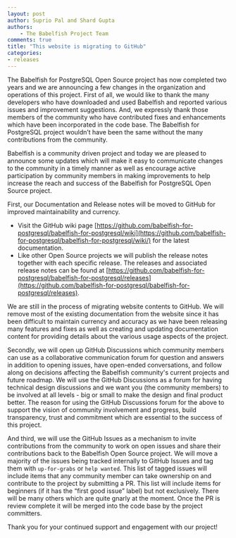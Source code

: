 ```yaml
---
layout: post
author: Suprio Pal and Shard Gupta
authors: 
    - The Babelfish Project Team
comments: true
title: "This website is migrating to GitHub"
categories:
- releases
---
```

The Babelfish for PostgreSQL Open Source project has now completed two years and we are announcing a few changes in the organization and operations of this project. First of all, we would like to thank the many developers who have downloaded and used Babelfish and reported various issues and improvement suggestions. And, we expressly thank those members of the community who have contributed fixes and enhancements which have been incorporated in the code base. The Babelfish for PostgreSQL project wouldn’t have been the same without the many contributions from the community.

Babelfish is a community driven project and today we are pleased to announce some updates which will make it easy to communicate changes to the community in a timely manner as well as encourage active participation by community members in making improvements to help increase the reach and success of the Babelfish for PostgreSQL Open Source project.

First, our Documentation and Release notes will be moved to GitHub for improved maintainability and currency.

* Visit the GitHub wiki page [https://github.com/babelfish-for-postgresql/babelfish-for-postgresql/wiki](https://github.com/babelfish-for-postgresql/babelfish-for-postgresql/wiki/) for the latest documentation.
* Like other Open Source projects we will publish the release notes together with each specific release. The releases and associated release notes can be found at [https://github.com/babelfish-for-postgresql/babelfish-for-postgresql/releases](https://github.com/babelfish-for-postgresql/babelfish-for-postgresql/releases).

We are still in the process of migrating website contents to GitHub. We will remove most of the existing documentation from the website since it has been difficult to maintain currency and accuracy as we have been releasing many features and fixes as well as creating and updating documentation content for providing details about the various usage aspects of the project.

Secondly, we will open up GitHub Discussions which community members can use as a collaborative communication forum for question and answers in addition to opening issues, have open-ended conversations, and follow along on decisions affecting the Babelfish community's current projects and future roadmap. We will use the GitHub Discussions as a forum for having technical design discussions and we want you (the community members) to be involved at all levels - big or small to make the design and final product better. The reason for using the GitHub Discussions forum for the above to support the vision of community involvement and progress, build transparency, trust and commitment which are essential to the success of this project.

And third, we will use the GitHub Issues as a mechanism to invite contributions from the community to work on open issues and share their contributions back to the Babelfish Open Source project. We will move a majority of the issues being tracked internally to GitHub Issues and tag them with `up-for-grabs` or `help wanted`. This list of tagged issues will include items that any community member can take ownership on and contribute to the project by submitting a PR. This list will include items for beginners (if it has the “first good issue” label) but not exclusively. There will be many others which are quite gnarly at the moment. Once the PR is review complete it will be merged into the code base by the project committers.

Thank you for your continued support and engagement with our project!
 

